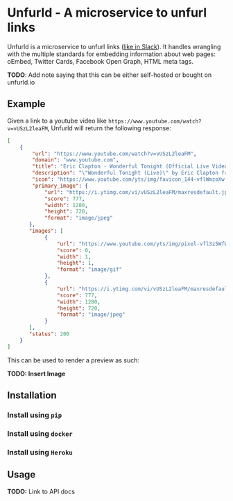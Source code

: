 # Unfurld - A microservice to unfurl links

Unfurld is a microservice to unfurl links ([like in Slack](https://medium.com/slack-developer-blog/everything-you-ever-wanted-to-know-about-unfurling-but-were-afraid-to-ask-or-how-to-make-your-e64b4bb9254)). It handles wrangling with the multiple standards for embedding information about web pages: oEmbed, Twitter Cards, Facebook Open Graph, HTML meta tags.

**TODO**: Add note saying that this can be either self-hosted or bought on unfurld.io

## Example

Given a link to a youtube video like `https://www.youtube.com/watch?v=vUSzL2leaFM`, Unfurld will return the following response:

```json
[
    {
        "url": "https://www.youtube.com/watch?v=vUSzL2leaFM",
        "domain": "www.youtube.com",
        "title": "Eric Clapton - Wonderful Tonight (Official Live Video)",
        "description": "\"Wonderful Tonight (Live)\" by Eric Clapton from Slowhand, available now. Download on iTunes: http://bit.ly/YuBzqm Connect With Eric Clapton: Website: http://...",
        "icon": "https://www.youtube.com/yts/img/favicon_144-vflWmzoXw.png",
        "primary_image": {
            "url": "https://i.ytimg.com/vi/vUSzL2leaFM/maxresdefault.jpg",
            "score": 777,
            "width": 1280,
            "height": 720,
            "format": "image/jpeg"
       },
       "images": [
            {
                "url": "https://www.youtube.com/yts/img/pixel-vfl3z5WfW.gif",
                "score": 0,
                "width": 1,
                "height": 1,
                "format": "image/gif"
            },
            {
                "url": "https://i.ytimg.com/vi/vUSzL2leaFM/maxresdefault.jpg",
                "score": 777,
                "width": 1280,
                "height": 720,
                "format": "image/jpeg"
            }
       ],
       "status": 200
    }
]
```

This can be used to render a preview as such:

**TODO: Insert Image**

## Installation

### Install using `pip`
### Install using `docker`
### Install using `Heroku`

## Usage

**TODO:** Link to API docs

